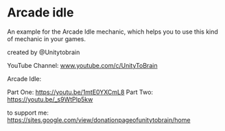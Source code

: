 # Arcade idle
 An example for the Arcade Idle mechanic, which helps you to use this kind of mechanic in your games.
 
 created by @Unitytobrain
 
 YouTube Channel:
 www.youtube.com/c/UnityToBrain
 
 Arcade Idle:
 
 Part One: https://youtu.be/1mtE0YXCmL8
 Part Two: https://youtu.be/_s9WtPlp5kw
 
 to support me:
https://sites.google.com/view/donationpageofunitytobrain/home
 
